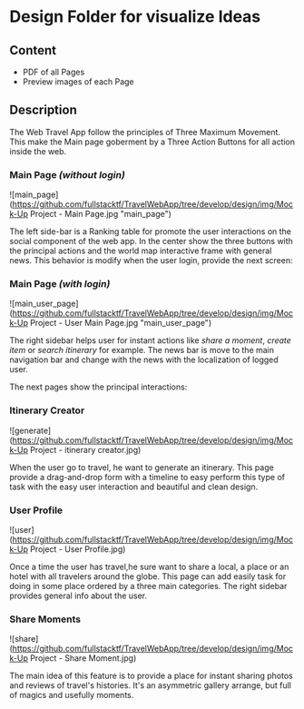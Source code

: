 # Design Folder for visualize Ideas

## Content

- PDF of all Pages
- Preview images of each Page

## Description

The Web Travel App follow the principles of Three Maximum Movement. This make the Main page goberment by a Three Action Buttons for all action inside the web.

### Main Page _(without login)_

![main_page](https://github.com/fullstacktf/TravelWebApp/tree/develop/design/img/Mock-Up Project - Main Page.jpg "main_page")

The left side-bar is a Ranking table for promote the user interactions on the social component of the web app. In the center show the three buttons with the principal actions and the world map interactive frame with general news. This behavior is modify when the user login, provide the next screen:

### Main Page _(with login)_

![main_user_page](https://github.com/fullstacktf/TravelWebApp/tree/develop/design/img/Mock-Up Project - User Main Page.jpg "main_user_page")

The right sidebar helps user for instant actions like _share a moment_, _create item_ or _search itinerary_ for example. The news bar is move to the main navigation bar and change with the news with the localization of logged user.

The next pages show the principal interactions:

### Itinerary Creator

![generate](https://github.com/fullstacktf/TravelWebApp/tree/develop/design/img/Mock-Up Project - itinerary creator.jpg)

When the user go to travel, he want to generate an itinerary. This page provide a drag-and-drop form with a timeline to easy perform this type of task with the easy user interaction and beautiful and clean design.

### User Profile

![user](https://github.com/fullstacktf/TravelWebApp/tree/develop/design/img/Mock-Up Project - User  Profile.jpg)

Once a time the user has travel,he sure want to share a local, a place or an hotel with all travelers around the globe. This page can add easily task for doing in some place ordered by a three main categories. The right sidebar provides general info about the user.

### Share Moments

![share](https://github.com/fullstacktf/TravelWebApp/tree/develop/design/img/Mock-Up Project - Share Moment.jpg)

The main idea of this feature is to provide a place for instant sharing photos and reviews of travel's histories. It's an asymmetric gallery arrange, but full of magics and usefully moments.
